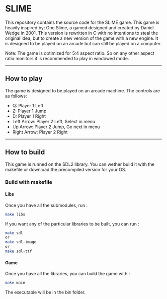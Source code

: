 # SLIME

This repository contains the source code for the SLIME game. This game is heavily inspired by: One Slime, a gamed designed and created by Daniel Wedge in 2001.
This version is rewritten in C with no intentions to steal the original idea, but to create a new version of the game with a new engine. It is designed to be played on an arcade but can still be played on a computer.

Note: The game is optimized for 5:4 aspect ratio. So on any other aspect ratio monitors it is recommended to play in windowed mode.

---

## How to play

The game is designed to be played on an arcade machine. The controls are as follows:

- Q: Player 1 Left
- Z: Player 1 Jump
- D: Player 1 Right
- Left Arrow: Player 2 Left, Select in menu
- Up Arrow: Player 2 Jump, Go next in menu
- Right Arrow: Player 2 Right

---

## How to build

This game is runned on the SDL2 library.
You can wether build it with the makefile or download the precompiled version for your OS.

### Build with makefile

#### Libs
Once you have all the submodules, run :

```bash
make libs
```

If you want any of the particular libraries to be built, you can run :

```bash
make sdl
or
make sdl-image
or
make sdl-ttf
```

#### Game

Once you have all the libraries, you can build the game with :

```bash
make main
```

The executable will be in the bin folder.
